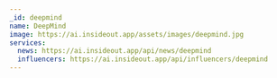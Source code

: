 ```yaml
---
_id: deepmind
name: DeepMind
image: https://ai.insideout.app/assets/images/deepmind.jpg
services:
  news: https://ai.insideout.app/api/news/deepmind
  influencers: https://ai.insideout.app/api/influencers/deepmind
---
```

